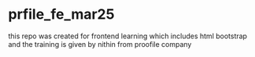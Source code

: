# prfile_fe_mar25
this repo was created for frontend learning which includes  html bootstrap  and the training is given by nithin from proofile company

